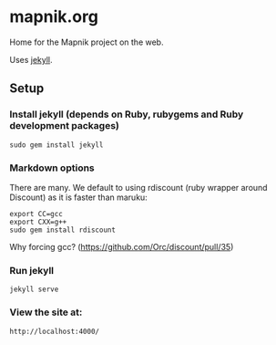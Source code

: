# mapnik.org

Home for the Mapnik project on the web.

Uses [jekyll](https://github.com/mojombo/jekyll).


## Setup

### Install jekyll (depends on Ruby, rubygems and Ruby development packages)

    sudo gem install jekyll

### Markdown options

There are many. We default to using rdiscount (ruby wrapper around Discount)
as it is faster than maruku:

    export CC=gcc
    export CXX=g++
    sudo gem install rdiscount

Why forcing gcc? (https://github.com/Orc/discount/pull/35)

### Run jekyll

    jekyll serve

### View the site at:

    http://localhost:4000/
